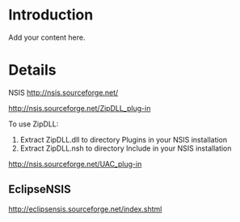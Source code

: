 # Introduction #

Add your content here.


# Details #

NSIS
http://nsis.sourceforge.net/

http://nsis.sourceforge.net/ZipDLL_plug-in

To use ZipDLL:
  1. Extract ZipDLL.dll to directory Plugins in your NSIS installation
  1. Extract ZipDLL.nsh to directory Include in your NSIS installation

http://nsis.sourceforge.net/UAC_plug-in

## EclipseNSIS ##
http://eclipsensis.sourceforge.net/index.shtml